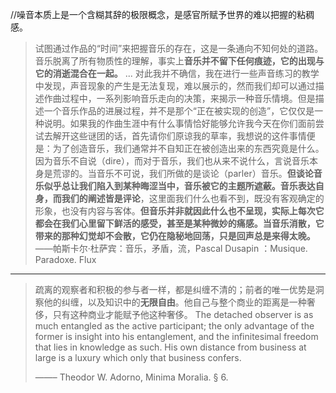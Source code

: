//噪音本质上是一个含糊其辞的极限概念，是感官所赋予世界的难以把握的粘稠感。

> 试图通过作品的“时间”来把握音乐的存在，这是一条通向不知何处的道路。音乐脱离了所有物质性的理解，事实上**音乐并不留下任何痕迹，它的出现与它的消逝混合在一起。**
> ...
> 对此我并不确信，我在进行一些声音练习的教学中发现，声音现象的产生是无法复现，难以展示的，然而我们却可以通过描述作曲过程中，一系列影响音乐走向的决策，来揭示一种音乐情境。但是描述一个音乐作品的进展过程，并不是那个“正在被实现的创造”，它仅仅是一种说明。如果我的作曲生涯中有什么事情恰好能够允许我今天在你们面前尝试去解开这些谜团的话，首先请你们原谅我的草率，我想说的这件事情便是：为了创造音乐，我们通常并不自知正在被创造出来的东西究竟是什么。
> 因为音乐不自说（dire），而对于音乐，我们也从来不说什么，言说音乐本身是荒谬的。当音乐不可说，我们所做的是谈论（parler）音乐。**但谈论音乐似乎总让我们陷入到某种晦涩当中，音乐被它的主题所遮蔽。音乐表达自身，而我们的阐述皆是评论**，这里面我们什么也看不到，既没有客观确定的形象，也没有内容与客体。**但音乐并非就因此什么也不呈现，实际上每次它都会在我们心里留下鲜活的感受，甚至是某种微妙的痛感。当音乐消散，它带来的那种幻觉却不会散，它仍在隐秘地回荡，只是回声总是来得太晚。**
> ——帕斯卡尔·杜萨宾：音乐，矛盾，流，Pascal Dusapin ：Musique. Paradoxe. Flux

---

> 疏离的观察者和积极的参与者一样，都是纠缠不清的；前者的唯一优势是洞察他的纠缠，以及知识中的**无限自由**。他自己与整个商业的距离是一种奢侈，只有这种商业才能赋予他这种奢侈。
> The detached observer is as much entangled as the active participant; the only advantage of the former is insight into his entanglement, and the infinitesimal freedom that lies in knowledge as such. His own distance from business at large is a luxury which only that business confers.
>
> ——– Theodor W. Adorno, Minima Moralia. § 6.
